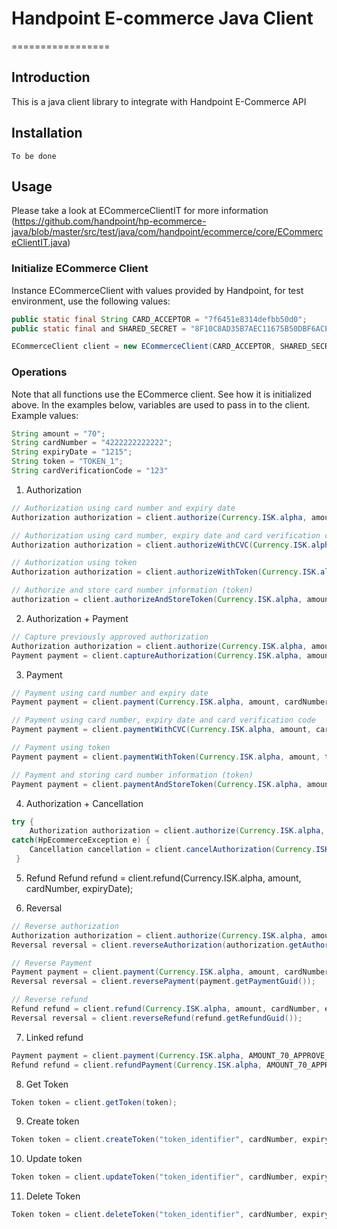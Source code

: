 # Handpoint E-commerce Java Client
=================

## Introduction
This is a java client library to integrate with Handpoint E-Commerce API

## Installation
    To be done

## Usage
Please take a look at ECommerceClientIT for more information (https://github.com/handpoint/hp-ecommerce-java/blob/master/src/test/java/com/handpoint/ecommerce/core/ECommerceClientIT.java)


### Initialize ECommerce Client
Instance ECommerceClient with values provided by Handpoint, for test environment, use the following values:

```java
public static final String CARD_ACCEPTOR = "7f6451e8314defbb50d0";
public static final and SHARED_SECRET = "8F10C8AD35B7AEC11675B50DBF6ACEAA0B4EC280B92500E51A02F7BBBE7B07C6"

ECommerceClient client = new ECommerceClient(CARD_ACCEPTOR, SHARED_SECRET, Environment.TEST);
```
### Operations
Note that all functions use the ECommerce client. See how it is initialized above.
In the examples below, variables are used to pass in to the client. Example values:

```java
String amount = "70";
String cardNumber = "4222222222222";
String expiryDate = "1215";
String token = "TOKEN_1";
String cardVerificationCode = "123"
```

1. Authorization
```java
// Authorization using card number and expiry date
Authorization authorization = client.authorize(Currency.ISK.alpha, amount, cardNumber, expiryDate);

// Authorization using card number, expiry date and card verification code
Authorization authorization = client.authorizeWithCVC(Currency.ISK.alpha, amount, cardNumber, expiryDate, cardVerificationCode);

// Authorization using token
Authorization authorization = client.authorizeWithToken(Currency.ISK.alpha, amount, token);

// Authorize and store card number information (token)
authorization = client.authorizeAndStoreToken(Currency.ISK.alpha, amount, cardNumber, expiryDate, token)
```

2. Authorization + Payment
```java
// Capture previously approved authorization
Authorization authorization = client.authorize(Currency.ISK.alpha, amount, cardNumber, expiryDate);
Payment payment = client.captureAuthorization(Currency.ISK.alpha, amount, authorization.getAuthorizationGuid());
```

3. Payment
```java
// Payment using card number and expiry date
Payment payment = client.payment(Currency.ISK.alpha, amount, cardNumber, expiryDate);

// Payment using card number, expiry date and card verification code
Payment payment = client.paymentWithCVC(Currency.ISK.alpha, amount, cardNumber, expiryDate, cardVerificationCode);

// Payment using token
Payment payment = client.paymentWithToken(Currency.ISK.alpha, amount, token);

// Payment and storing card number information (token)
Payment payment = client.paymentAndStoreToken(Currency.ISK.alpha, amount, carNumber, expiryDate, token);
```

4. Authorization + Cancellation
```java
try {
    Authorization authorization = client.authorize(Currency.ISK.alpha, amount, cardNumber, expiryDate);
catch(HpEcommerceException e) {
    Cancellation cancellation = client.cancelAuthorization(Currency.ISK.alpha, amount, e.terminalDateTime());
 }
```


5. Refund
Refund refund = client.refund(Currency.ISK.alpha, amount, cardNumber, expiryDate);

6. Reversal
```java
// Reverse authorization
Authorization authorization = client.authorize(Currency.ISK.alpha, amount, cardNumber, expiryDate);
Reversal reversal = client.reverseAuthorization(authorization.getAuthorizationGuid());

// Reverse Payment
Payment payment = client.payment(Currency.ISK.alpha, amount, cardNumber, expiryDate);
Reversal reversal = client.reversePayment(payment.getPaymentGuid());

// Reverse refund
Refund refund = client.refund(Currency.ISK.alpha, amount, cardNumber, expiryDate);
Reversal reversal = client.reverseRefund(refund.getRefundGuid());
```

7. Linked refund
```java
Payment payment = client.payment(Currency.ISK.alpha, AMOUNT_70_APPROVE_AMOUNT, VISA_TEST_CARD, EXPIRY_DATE_DECEMBER_2015);
Refund refund = client.refundPayment(Currency.ISK.alpha, AMOUNT_70_APPROVE_AMOUNT, payment.getPaymentGuid());
```

8. Get Token
```java
Token token = client.getToken(token);
```

9. Create token
```java
Token token = client.createToken("token_identifier", cardNumber, expiryDate);
```

10. Update token
```java
Token token = client.updateToken("token_identifier", cardNumber, expiryDate);
```

11. Delete Token
```java
Token token = client.deleteToken("token_identifier", cardNumber, expiryDate);
```






